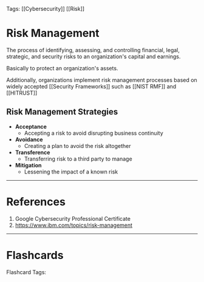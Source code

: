 Tags: [[Cybersecurity]] [[Risk]]

# Risk Management

The process of identifying, assessing, and controlling financial, legal, strategic, and security risks to an organization's capital and earnings.

Basically to protect an organization's assets.

Additionally, organizations implement risk management processes based on widely accepted [[Security Frameworks]] such as [[NIST RMF]] and [[HITRUST]]

## Risk Management Strategies

- **Acceptance**
  - Accepting a risk to avoid disrupting business continuity
- **Avoidance**
  - Creating a plan to avoid the risk altogether
- **Transference**
  - Transferring risk to a third party to manage
- **Mitigation**
  - Lessening the impact of a known risk

---

# References

1. Google Cybersecurity Professional Certificate
2. https://www.ibm.com/topics/risk-management

---

# Flashcards

Flashcard Tags: 
